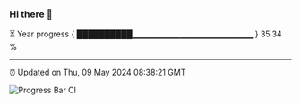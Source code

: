 ### Hi there 👋

⏳ Year progress { ██████████▁▁▁▁▁▁▁▁▁▁▁▁▁▁▁▁▁▁▁▁ } 35.34 %

---

⏰ Updated on Thu, 09 May 2024 08:38:21 GMT

![Progress Bar CI](https://github.com/IshwaranRudhara/GIT-ACTION/workflows/Progress%20Bar%20CI/badge.svg)
